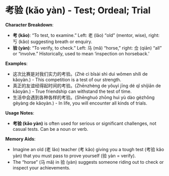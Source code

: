 # **考验 (kǎo yàn) - Test; Ordeal; Trial**

**Character Breakdown**:  
- **考 (kǎo)**: “To test, to examine.” Left: 老 (lǎo) “old” (mentor, wise), right: 丂 (kǎo) suggesting breath or enquiry.  
- **验 (yàn)**: “To verify, to check.” Left: 马 (mǎ) “horse,” right: 佥 (qiān) “all” or “involve.” Historically, used to mean ‘inspection on horseback.’

**Examples**:  
- 这次比赛是对我们实力的考验。(Zhè cì bǐsài shì duì wǒmen shílì de kǎoyàn.) - This competition is a test of our strength.  
- 真正的友谊经得起时间的考验。(Zhēnzhèng de yǒuyì jīng dé qǐ shíjiān de kǎoyàn.) - True friendship can withstand the test of time.  
- 生活中会遇到各种各样的考验。(Shēnghuó zhōng huì yù dào gèzhǒng gèyàng de kǎoyàn.) - In life, you will encounter all kinds of trials.

**Usage Notes**:  
- **考验 (kǎo yàn)** is often used for serious or significant challenges, not casual tests. Can be a noun or verb.

**Memory Aids**:  
- Imagine an old (老 lǎo) teacher (考 kǎo) giving you a tough test (考验 kǎo yàn) that you must pass to prove yourself (验 yàn = verify).  
- The “horse” (马 mǎ) in 验 (yàn) suggests someone riding out to check or inspect your achievements.
